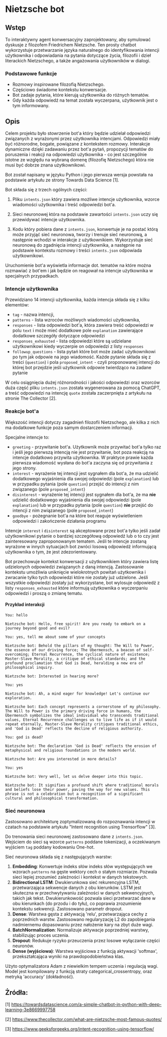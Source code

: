 # Nietzsche bot

## Wstęp

To interaktywny agent konwersacyjny zaprojektowany, aby symulować dyskusje z filozofem Friedrichem Nietzsche. Ten prosty chatbot wykorzystuje przetwarzanie języka naturalnego do identyfikowania intencji użytkownika i odpowiadania na pytania dotyczące życia, filozofii i dzieł literackich Nietzschego, a także angażowania użytkowników w dialogi.

### Podstawowe funkcje

 - Rozmowy inspirowane filozofią Nietzschego.
 - Częściowo świadome kontekstu konwersacje.
 - Bot zadaje pytania, które kierują użytkownika do różnych tematów.
 - Gdy każda odpowiedź na temat została wyczerpana, użytkownik jest o tym informowany.

## Opis

Celem projektu było stowrzenie bot'a który będzie udzielał odpowiedzi związanych z wyrażonymi przez użytkownika intencjami. Odpowiedzi miały być różnorodne, bogate, powiązane z kontekstem rozmowy. Interakcje dynamiczne dzięki zadawaniu przez bot'a pytań, propozycji tematów do poruszenia i reakcji na odpowiedzi użytkownika - co jest szczególnie istotne ze względu na wybraną domenę (filozofię Nietzschego) która nie musi być dobrze znana użytkownikowi.

Bot został napisany w języku Python i jego pierwsza wersja powstała na podstawie artykułu ze strony Towards Data Science [1]. 

Bot składa się z trzech ogólnych części:
1. Pliku `intents.json` który zawiera możliwe intencje użytkownika, wzorce wiadomości użytkownika i treść odpowiedzi bot'a. 

2. Sieci neuronowej która na podstawie zawartości `intents.json` uczy się przewidywać intencje użytkownika.

3. Kodu który pobiera dane z `intents.json`, konwertuje je na postać którą może przyjąć sieć neuronowa, tworzy i trenuje sieć neuronową, a następnie wchodzi w interakcje z użytkownikiem. Wykorzystuje sieć neuronową do zgadnięcia intencji użytkownika, a następnie na podstawie kontekstu rozmowy i treści `intents.json` odpowiada użytkownikowi.

Uruchomienie bot'a wyświetla informacje dot. tematów na które można rozmawiać z bot'em i jak będzie on reagował na intencje użytkownika w specjalnych przypadkach.

### Intencje użytkownika

Przewidziano 14 intencji użytkownika, każda intencja składa się z kilku elementów:
- `tag` - nazwa intencji, 
- `patterns` - lista wzroców możliwych wiadomości użytkownika, 
- `responses` - lista odpowiedzi bot'a, która zawiera treść odpowiedzi w polu `text` i może mieć dodatkowe pole `explanation` zawierające dodatkowe szczegóły dotyczące odpowiedzi
- `responses_exhausted` - lista odpowiedzi które są udzielane użytkownikowi kiedy wyczerpie on odpowiedzi z listy `responses`
- `followup_questions` - lista pytań które bot może zadać użytkownikowi po tym jak odpowie na jego wiadomość. Każde pytanie składa się z treści (`question`) i pola `proposed_intent` - czyli proponowanej intencji do której bot przejdzie jeśli użytkownik odpowie twierdząco na zadane pytanie

W celu osiągnięcia dużej różnorodności i jakości odpowiedzi oraz wzorców duża część pliku `intents.json` została wygenerowana za pomocą ChatGPT, a treść odpowiedzi na intencję `quote` została zaczerpnięta z artykułu na stronie The Collector [2].

### Reakcje bot'a

Większość intencji dotyczy zagadnień filozofii Nietzschego, ale kilka z nich ma dodatkowe funkcje poza samym dostarczeniem informacji.

Specjalne intencje to:
- `greeting` - przywitanie bot'a. Użytkownik może przywitać bot'a tylko raz i jeśli jego pierwszą intencją nie jest przywitanie, bot poza reakcją na intencje dodatkowo przywita użytkownika. W praktyce prawie każda pierwsza wiadomość wysłana do bot'a zaczyna się od przywitania z jego strony.
- `interest` - wyrażenie tej intencji jest sygnałem dla bot'a, że ma udzielić dodatkowego wyjaśnienia dla swojej odpowiedzi (pole `explanation`) lub w przypadku pytania (pole `question`) przejść do intencji z nim związanego (pole `proposed_intent`)
- `disinterest` - wyrażenie tej intencji jest sygnałem dla bot'a, że ma **nie** udzielić dodatkowego wyjaśnienia dla swojej odpowiedzi (pole `explanation`) lub w przypadku pytania (pole `question`) **nie** przejść do intencji z nim związanego (pole `proposed_intent`)
- `goodbye` - pożegnanie bot'a na które bot reaguje wyświetleniem odpowiedzi i zakończenie działania programu

Intencje `interest` i `disinterest` są akceptowane przez bot'a tylko jeśli zadał użytkownikowi pytanie o bardziej szczegółową odpowiedź lub o to czy jest zainteresowany zaproponowanym tematem. Jeśli te intencje zostaną wyrażone w innych sytuacjach bot zwróci losową odpowiedź informującą użytkownika o tym, że jest zdezorientowany.

Bot przechowuje kontekst konwersacji z użytkownikiem który zawiera listę udzielonych odpowiedzi związanych z daną intencją. Zastosowanie kontekstu umożliwia uniknięcie wielokrotnych powitań użytkownika i zwracanie tylko tych odpowiedzi które nie zostały już udzielone. Jeśli wszystkie odpowiedzi zostały już wykorzystane, bot wylosuje odpowiedź z listy `responses_exhausted` które informują użytkownika o wyczerpaniu odpowiedzi i proszą o zmianę tematu.

#### Przykład interakcji
```
You: hello

Nietzsche bot: Hello, free spirit! Are you ready to embark on a journey beyond good and evil?

You: yes, tell me about some of your concepts

Nietzsche bot: Behold the pillars of my thought: The Will to Power, the essence of our driving force; The Übermensch, a beacon of self-overcoming; Eternal Recurrence, the cyclical nature of existence; Master-Slave Morality, a critique of ethical standards; and the profound proclamation that God is Dead, heralding a new era of philosophical inquiry.

Nietzsche bot: Interested in hearing more?

You: yes

Nietzsche bot: Ah, a mind eager for knowledge! Let's continue our exploration.

Nietzsche bot: Each concept represents a cornerstone of my philosophy. The Will to Power is the primary driving force in humans, the Übermensch symbolizes the ideal individual who transcends traditional values, Eternal Recurrence challenges us to live life as if it would repeat eternally, Master-Slave Morality critiques traditional ethics, and 'God is Dead' reflects the decline of religious authority.

You: god is dead?

Nietzsche bot: The declaration 'God is Dead' reflects the erosion of metaphysical and religious foundations in the modern world.

Nietzsche bot: Are you interested in more details?

You: yes

Nietzsche bot: Very well, let us delve deeper into this topic.

Nietzsche bot: It signifies a profound shift where traditional morals and beliefs lose their power, paving the way for new values. This phrase is not a celebration but a recognition of a significant cultural and philosophical transformation.

```

### Sieć neuronowa

Zastosowano architekturę zoptymalizowaną do rozpoznawania intencji w czatach na podstawie artykułu "Intent recognition using Trensorflow" [3].

Do trenowania sieci neuronowej zastosowano dane z `intents.json`. Wejściem do sieci są wzorce `patterns` poddane tokenizacji, a oczekiwanym wyjściem `tag` poddany kodowaniu One-hot. 

Sieć neuronowa składa się z następujących warstw:
1. **Embedding**: Konwertuje indeks słów indeks słów występujących we wzorach `patterns` na gęste wektory cech o stałym rozmiarze.
Pozwala sieci lepiej zrozumieć zależności i kontekst w danych tekstowych.
2. **Bidirectional LSTM**: Dwukierunkowa sieć rekurencyjna LSTM, przetwarzająca sekwencje danych z obu kierunków.
LSTM jest skuteczna w przechwytywaniu zależności w danych sekwencyjnych, takich jak tekst. 
Dwukierunkowość pozwala sieci przetwarzać dane w obu kierunkach (do przodu i do tyłu), co poprawia zrozumienie kontekstu sekwencji.
Zastosowano parametr dropout.
3. **Dense**: Warstwa gęsta z aktywacją 'relu', przetwarzająca cechy z poprzednich warstw. 
Zastosowano regularyzację L2 do zapobiegania nadmiernemu dopasowaniu przez nałożenie kary na zbyt duże wagi.
4. **BatchNormalization**: Normalizuje aktywacje poprzedniej warstwy, stabilizując proces uczenia.
5. **Dropout**: Redukuje ryzyko przeuczenia przez losowe wyłączanie części neuronów.
6. **Dense (wyjściowa)**: Warstwa wyjściowa z funkcją aktywacji 'softmax', przekształcająca wyniki na prawdopodobieństwa klas.

Użyto optymalizatora Adam z niewielkim tempem uczenia i regulacją wagi.
Model jest kompilowany z funkcją straty categorical_crossentropy, oraz metryką 'accuracy' (dokładność).



## Żródła:
[1] https://towardsdatascience.com/a-simple-chatbot-in-python-with-deep-learning-3e8669997758

[2] https://www.thecollector.com/what-are-nietzsche-most-famous-quotes/

[3] https://www.geeksforgeeks.org/intent-recognition-using-tensorflow/
